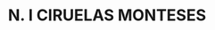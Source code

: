 ---
title: "N. I CIRUELAS MONTESES"
plant-name: "N. I CIRUELAS MONTESES"
plant-number: "001"
plant-xml: "/assets/xml/plant001.xml"
plant-title: "N. I CIRUELAS MONTESES"
plant-taxon-link: ""
plant-taxon-link: ""
layout: single-xml
---